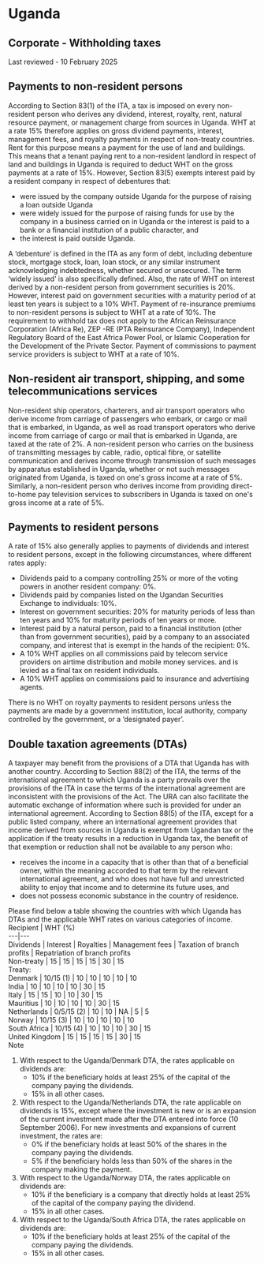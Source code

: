 # Uganda
## Corporate - Withholding taxes
Last reviewed - 10 February 2025
## Payments to non-resident persons
According to Section 83(1) of the ITA, a tax is imposed on every non-resident person who derives any dividend, interest, royalty, rent, natural resource payment, or management charge from sources in Uganda. WHT at a rate 15% therefore applies on gross dividend payments, interest, management fees, and royalty payments in respect of non-treaty countries.
Rent for this purpose means a payment for the use of land and buildings. This means that a tenant paying rent to a non-resident landlord in respect of land and buildings in Uganda is required to deduct WHT on the gross payments at a rate of 15%.
However, Section 83(5) exempts interest paid by a resident company in respect of debentures that:
  * were issued by the company outside Uganda for the purpose of raising a loan outside Uganda
  * were widely issued for the purpose of raising funds for use by the company in a business carried on in Uganda or the interest is paid to a bank or a financial institution of a public character, and
  * the interest is paid outside Uganda.


A ‘debenture’ is defined in the ITA as any form of debt, including debenture stock, mortgage stock, loan, loan stock, or any similar instrument acknowledging indebtedness, whether secured or unsecured. The term ‘widely issued’ is also specifically defined.
Also, the rate of WHT on interest derived by a non-resident person from government securities is 20%. However, interest paid on government securities with a maturity period of at least ten years is subject to a 10% WHT.
Payment of re-insurance premiums to non-resident persons is subject to WHT at a rate of 10%. The requirement to withhold tax does not apply to the African Reinsurance Corporation (Africa Re), ZEP -RE (PTA Reinsurance Company), Independent Regulatory Board of the East Africa Power Pool, or Islamic Cooperation for the Development of the Private Sector.
Payment of commissions to payment service providers is subject to WHT at a rate of 10%.
## Non-resident air transport, shipping, and some telecommunications services
Non-resident ship operators, charterers, and air transport operators who derive income from carriage of passengers who embark, or cargo or mail that is embarked, in Uganda, as well as road transport operators who derive income from carriage of cargo or mail that is embarked in Uganda, are taxed at the rate of 2%.
A non-resident person who carries on the business of transmitting messages by cable, radio, optical fibre, or satellite communication and derives income through transmission of such messages by apparatus established in Uganda, whether or not such messages originated from Uganda, is taxed on one's gross income at a rate of 5%. Similarly, a non-resident person who derives income from providing direct-to-home pay television services to subscribers in Uganda is taxed on one's gross income at a rate of 5%.
## Payments to resident persons
A rate of 15% also generally applies to payments of dividends and interest to resident persons, except in the following circumstances, where different rates apply:
  * Dividends paid to a company controlling 25% or more of the voting powers in another resident company: 0%.
  * Dividends paid by companies listed on the Ugandan Securities Exchange to individuals: 10%.
  * Interest on government securities: 20% for maturity periods of less than ten years and 10% for maturity periods of ten years or more.
  * Interest paid by a natural person, paid to a financial institution (other than from government securities), paid by a company to an associated company, and interest that is exempt in the hands of the recipient: 0%.
  * A 10% WHT applies on all commissions paid by telecom service providers on airtime distribution and mobile money services. and is levied as a final tax on resident individuals.
  * A 10% WHT applies on commissions paid to insurance and advertising agents.


There is no WHT on royalty payments to resident persons unless the payments are made by a government institution, local authority, company controlled by the government, or a ‘designated payer’.
## Double taxation agreements (DTAs)
A taxpayer may benefit from the provisions of a DTA that Uganda has with another country.
According to Section 88(2) of the ITA, the terms of the international agreement to which Uganda is a party prevails over the provisions of the ITA in case the terms of the international agreement are inconsistent with the provisions of the Act. The URA can also facilitate the automatic exchange of information where such is provided for under an international agreement. 
According to Section 88(5) of the ITA, except for a public listed company, where an international agreement provides that income derived from sources in Uganda is exempt from Ugandan tax or the application if the treaty results in a reduction in Uganda tax, the benefit of that exemption or reduction shall not be available to any person who:
  * receives the income in a capacity that is other than that of a beneficial owner, within the meaning accorded to that term by the relevant international agreement, and who does not have full and unrestricted ability to enjoy that income and to determine its future uses, and
  * does not possess economic substance in the country of residence.


Please find below a table showing the countries with which Uganda has DTAs and the applicable WHT rates on various categories of income.
Recipient | WHT (%)  
---|---  
Dividends | Interest | Royalties | Management fees | Taxation of branch profits | Repatriation of branch profits  
Non-treaty | 15 | 15 | 15 | 15 | 30 | 15  
Treaty:  
Denmark | 10/15 (1) | 10 | 10 | 10 | 10 | 10  
India | 10 | 10 | 10 | 10 | 30 | 15  
Italy | 15 | 15 | 10 | 10 | 30 | 15  
Mauritius | 10 | 10 | 10 | 10 | 30 | 15  
Netherlands | 0/5/15 (2) | 10 | 10 | NA | 5 | 5  
Norway | 10/15 (3) | 10 | 10 | 10 | 10 | 10  
South Africa | 10/15 (4) | 10 | 10 | 10 | 30 | 15  
United Kingdom | 15 | 15 | 15 | 15 | 30 | 15  
Note
  1. With respect to the Uganda/Denmark DTA, the rates applicable on dividends are: 
     * 10% if the beneficiary holds at least 25% of the capital of the company paying the dividends.
     * 15% in all other cases.
  2. With respect to the Uganda/Netherlands DTA, the rate applicable on dividends is 15%, except where the investment is new or is an expansion of the current investment made after the DTA entered into force (10 September 2006). For new investments and expansions of current investment, the rates are: 
     * 0% if the beneficiary holds at least 50% of the shares in the company paying the dividends.
     * 5% if the beneficiary holds less than 50% of the shares in the company making the payment.
  3. With respect to the Uganda/Norway DTA, the rates applicable on dividends are: 
     * 10% if the beneficiary is a company that directly holds at least 25% of the capital of the company paying the dividend.
     * 15% in all other cases.
  4. With respect to the Uganda/South Africa DTA, the rates applicable on dividends are: 
     * 10% if the beneficiary holds at least 25% of the capital of the company paying the dividends.
     * 15% in all other cases.



